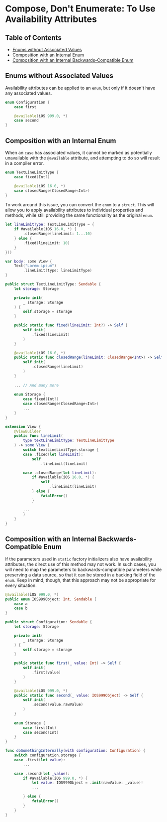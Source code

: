 # Compose, Don't Enumerate: To Use Availability Attributes

## Table of Contents

- [Enums without Associated Values](#enums-without-associated-values)
- [Composition with an Internal Enum](#composition-with-an-internal-enum)
- [Composition with an Internal Backwards-Compatible Enum](#composition-with-an-internal-backwards-compatible-enum)

## Enums without Associated Values

Availability attributes can be applied to an `enum`, but only if it doesn't have any associated values. 

```swift
enum Configuration {
    case first

    @available(iOS 999.0, *)
    case second
}
```

## Composition with an Internal Enum

When an `case` has associated values, it cannot be marked as potentially unavailable with the `@available` attribute, and attempting to do so will result in a compiler error.

```swift
enum TextLineLimitType {
    case fixed(Int?)

    @available(iOS 16.0, *)
    case closedRange(ClosedRange<Int>)
}
```

To work around this issue, you can convert the `enum` to a `struct`. This will allow you to apply availability attributes to individual properties and methods, while still providing the same functionality as the original `enum`.

```swift
let lineLimitType: TextLineLimitType = {
    if #available(iOS 16.0, *) {
        .closedRange(lineLimit: 1...10)
    } else {
        .fixed(lineLimit: 10)
    }
}()

var body: some View {
    Text("Lorem ipsum")
        .lineLimit(type: lineLimitType)
}

public struct TextLineLimitType: Sendable {
    let storage: Storage

    private init(
        _ storage: Storage
    ) {
        self.storage = storage
    }

    public static func fixed(lineLimit: Int?) -> Self {
        self.init(
            .fixed(lineLimit)
        )
    }

    @available(iOS 16.0, *)
    public static func closedRange(lineLimit: ClosedRange<Int>) -> Self {
        self.init(
            .closedRange(lineLimit)
        )
    }
    
    ... // And many more
    
    enum Storage {
        case fixed(Int?)
        case closedRange(ClosedRange<Int>)
        ...
    }
}

extension View {
    @ViewBuilder 
    public func lineLimit(
        type textLineLimitType: TextLineLimitType
    ) -> some View {
        switch textLineLimitType.storage {
        case .fixed(let lineLimit):
            self
                .lineLimit(lineLimit)

        case .closedRange(let lineLimit):
            if #available(iOS 16.0, *) {
                self
                    .lineLimit(lineLimit)
            } else {
                fatalError()
            }
            
        ...
        }
    }
}
```

## Composition with an Internal Backwards-Compatible Enum

If the parameters used in `static` factory initializers also have availability attributes, the direct use of this method may not work. In such cases, you will need to map the parameters to backwards-compatible parameters while preserving a data source, so that it can be stored in a backing field of the `enum`. Keep in mind, though, that this approach may not be appropriate for every situation.

```swift
@available(iOS 999.0, *)
public enum IOS999Object: Int, Sendable {
    case a
    case b
}

public struct Configuration: Sendable {
    let storage: Storage

    private init(
        _ storage: Storage
    ) {
        self.storage = storage
    }

    public static func first(_ value: Int) -> Self {
        self.init(
            .first(value)
        )
    }

    @available(iOS 999.0, *)
    public static func second(_ value: IOS999Object) -> Self {
        self.init(
            .second(value.rawValue)
        )
    }
    
    enum Storage {
        case first(Int)
        case second(Int)
    }
}

func doSomethingInternally(with configuration: Configuration) {
    switch configuration.storage {
    case .first(let value):
        ...

    case .second(let _value):
        if #available(iOS 999.0, *) {
            let value: IOS999Object = .init(rawValue: _value)!
            ...

        } else {
            fatalError()
        }
    }
}
```
